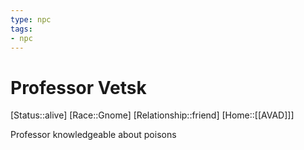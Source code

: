 ```yaml
---
type: npc
tags: 
- npc
---
```


# Professor Vetsk
[Status::alive]
[Race::Gnome]
[Relationship::friend]
[Home::[[AVAD]]]

Professor knowledgeable about poisons
